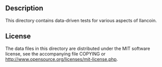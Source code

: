 Description
------------

This directory contains data-driven tests for various aspects of Ilancoin.

License
--------

The data files in this directory are distributed under the MIT software
license, see the accompanying file COPYING or
http://www.opensource.org/licenses/mit-license.php.

